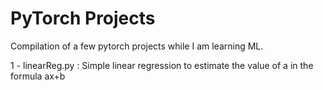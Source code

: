 # PyTorch Projects
Compilation of a few pytorch projects while I am learning ML.

1 - linearReg.py : Simple linear regression to estimate the value of a in the formula ax+b
